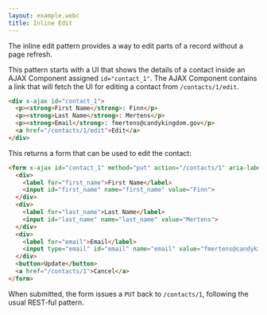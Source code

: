 ```yaml
---
layout: example.webc
title: Inline Edit
---
```


The inline edit pattern provides a way to edit parts of a record without a page refresh.

This pattern starts with a UI that shows the details of a contact inside an AJAX Component assigned `id="contact_1"`. The AJAX Component contains a link that will fetch the UI for editing a contact from `/contacts/1/edit`.

```html
<div x-ajax id="contact_1">
  <p><strong>First Name</strong>: Finn</p>
  <p><strong>Last Name</strong>: Mertens</p>
  <p><strong>Email</strong>: fmertens@candykingdom.gov</p>
  <a href="/contacts/1/edit">Edit</a>
</div>
```

This returns a form that can be used to edit the contact:

```html
<form x-ajax id="contact_1" method="put" action="/contacts/1" aria-label="Contact Information">
  <div>
    <label for="first_name">First Name</label>
    <input id="first_name" name="first_name" value="Finn">
  </div>
  <div>
    <label for="last_name">Last Name</label>
    <input id="last_name" name="last_name" value="Mertens">
  </div>
  <div>
    <label for="email">Email</label>
    <input type="email" id="email" name="email" value="fmertens@candykingdom.gov">
  </div>
  <button>Update</button>
  <a href="/contacts/1">Cancel</a>
</form>
```

When submitted, the form issues a `PUT` back to `/contacts/1`, following the usual REST-ful pattern.

<script>
  let contact = {
    "first_name": "Finn",
    "last_name": "Mertens",
    "email": "fmertens@candykingdom.gov"
  };

  window.route('GET', '/contacts/1', () => show(contact))
  window.route('GET', '/contacts/1/edit', () => edit(contact))
  window.route('PUT', '/contacts/1', (input) => {
    contact.first_name = input.first_name
    contact.last_name = input.last_name
    contact.email = input.email
    return show(contact)
  })

  example('/contacts/1')

  function edit(contact) {
    return `<form x-ajax id="contact_1" method="put" action="/contacts/1" aria-label="Contact Information">
  <div>
    <label for="first_name">First Name</label>
    <input id="first_name" name="first_name" value="${contact.first_name}" style="width:18ch">
  </div>
  <div>
    <label for="last_name">Last Name</label>
    <input id="last_name" name="last_name" value="${contact.last_name}" style="width:18ch">
  </div>
  <div>
    <label for="email">Email</label>
    <input type="email" id="email" name="email" value="${contact.email}" style="width:22ch">
  </div>
  <button class="primary">Update</button>
  <a href="/contacts/1">Cancel</a>
</form>`
  }

  function show(contact) {
    return `<div x-ajax id="contact_1">
  <p><strong>First Name</strong>: ${contact.first_name}</p>
  <p><strong>Last Name</strong>: ${contact.last_name}</p>
  <p><strong>Email</strong>: ${contact.email}</p>
  <a href="/contacts/1/edit">Edit</a>
</div>`;
  }
</script>
